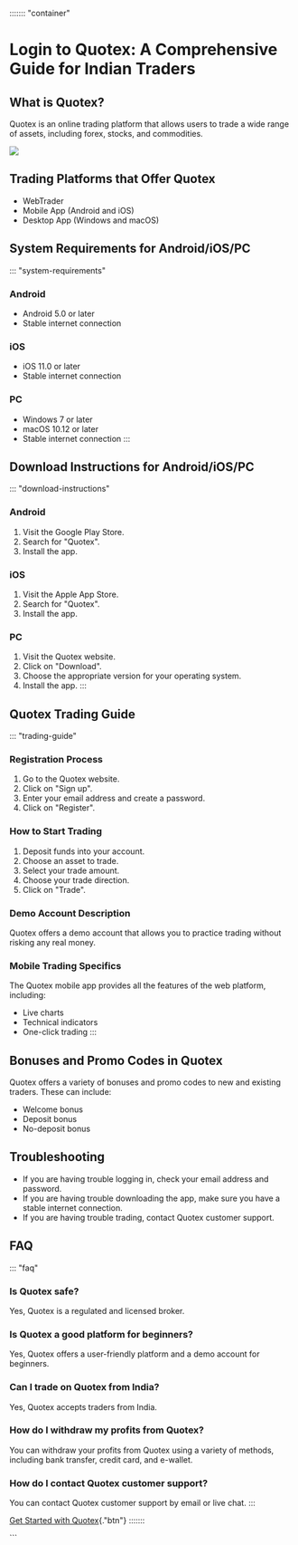 ::::::: \"container\"
# Login to Quotex: A Comprehensive Guide for Indian Traders

## What is Quotex?

Quotex is an online trading platform that allows users to trade a wide
range of assets, including forex, stocks, and commodities.

[![](https://static.quotex.io/files/3_en/300_250.jpg)](https://traff.sbs/brokerqxlid)

## Trading Platforms that Offer Quotex

-   WebTrader
-   Mobile App (Android and iOS)
-   Desktop App (Windows and macOS)

## System Requirements for Android/iOS/PC

::: \"system-requirements\"
### Android

-   Android 5.0 or later
-   Stable internet connection

### iOS

-   iOS 11.0 or later
-   Stable internet connection

### PC

-   Windows 7 or later
-   macOS 10.12 or later
-   Stable internet connection
:::

## Download Instructions for Android/iOS/PC

::: \"download-instructions\"
### Android

1.  Visit the Google Play Store.
2.  Search for "Quotex".
3.  Install the app.

### iOS

1.  Visit the Apple App Store.
2.  Search for "Quotex".
3.  Install the app.

### PC

1.  Visit the Quotex website.
2.  Click on "Download".
3.  Choose the appropriate version for your operating system.
4.  Install the app.
:::

## Quotex Trading Guide

::: \"trading-guide\"
### Registration Process

1.  Go to the Quotex website.
2.  Click on "Sign up".
3.  Enter your email address and create a password.
4.  Click on "Register".

### How to Start Trading

1.  Deposit funds into your account.
2.  Choose an asset to trade.
3.  Select your trade amount.
4.  Choose your trade direction.
5.  Click on "Trade".

### Demo Account Description

Quotex offers a demo account that allows you to practice trading without
risking any real money.

### Mobile Trading Specifics

The Quotex mobile app provides all the features of the web platform,
including:

-   Live charts
-   Technical indicators
-   One-click trading
:::

## Bonuses and Promo Codes in Quotex

Quotex offers a variety of bonuses and promo codes to new and existing
traders. These can include:

-   Welcome bonus
-   Deposit bonus
-   No-deposit bonus

## Troubleshooting

-   If you are having trouble logging in, check your email address and
    password.
-   If you are having trouble downloading the app, make sure you have a
    stable internet connection.
-   If you are having trouble trading, contact Quotex customer support.

## FAQ

::: \"faq\"
### Is Quotex safe?

Yes, Quotex is a regulated and licensed broker.

### Is Quotex a good platform for beginners?

Yes, Quotex offers a user-friendly platform and a demo account for
beginners.

### Can I trade on Quotex from India?

Yes, Quotex accepts traders from India.

### How do I withdraw my profits from Quotex?

You can withdraw your profits from Quotex using a variety of methods,
including bank transfer, credit card, and e-wallet.

### How do I contact Quotex customer support?

You can contact Quotex customer support by email or live chat.
:::

[Get Started with
Quotex](\%22https://traff.sbs/brokerqxsignup\%22){."btn"}
:::::::

\`\`\`

